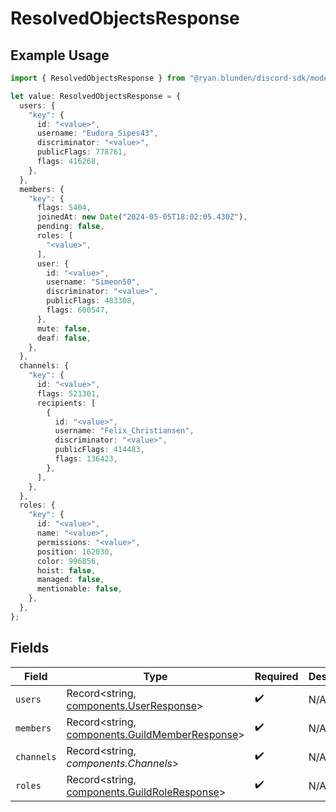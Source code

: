 # ResolvedObjectsResponse

## Example Usage

```typescript
import { ResolvedObjectsResponse } from "@ryan.blunden/discord-sdk/models/components";

let value: ResolvedObjectsResponse = {
  users: {
    "key": {
      id: "<value>",
      username: "Eudora_Sipes43",
      discriminator: "<value>",
      publicFlags: 778761,
      flags: 416268,
    },
  },
  members: {
    "key": {
      flags: 5404,
      joinedAt: new Date("2024-05-05T18:02:05.430Z"),
      pending: false,
      roles: [
        "<value>",
      ],
      user: {
        id: "<value>",
        username: "Simeon50",
        discriminator: "<value>",
        publicFlags: 483308,
        flags: 600547,
      },
      mute: false,
      deaf: false,
    },
  },
  channels: {
    "key": {
      id: "<value>",
      flags: 521301,
      recipients: [
        {
          id: "<value>",
          username: "Felix_Christiansen",
          discriminator: "<value>",
          publicFlags: 414483,
          flags: 136423,
        },
      ],
    },
  },
  roles: {
    "key": {
      id: "<value>",
      name: "<value>",
      permissions: "<value>",
      position: 162030,
      color: 996856,
      hoist: false,
      managed: false,
      mentionable: false,
    },
  },
};
```

## Fields

| Field                                                                                            | Type                                                                                             | Required                                                                                         | Description                                                                                      |
| ------------------------------------------------------------------------------------------------ | ------------------------------------------------------------------------------------------------ | ------------------------------------------------------------------------------------------------ | ------------------------------------------------------------------------------------------------ |
| `users`                                                                                          | Record<string, [components.UserResponse](../../models/components/userresponse.md)>               | :heavy_check_mark:                                                                               | N/A                                                                                              |
| `members`                                                                                        | Record<string, [components.GuildMemberResponse](../../models/components/guildmemberresponse.md)> | :heavy_check_mark:                                                                               | N/A                                                                                              |
| `channels`                                                                                       | Record<string, *components.Channels*>                                                            | :heavy_check_mark:                                                                               | N/A                                                                                              |
| `roles`                                                                                          | Record<string, [components.GuildRoleResponse](../../models/components/guildroleresponse.md)>     | :heavy_check_mark:                                                                               | N/A                                                                                              |